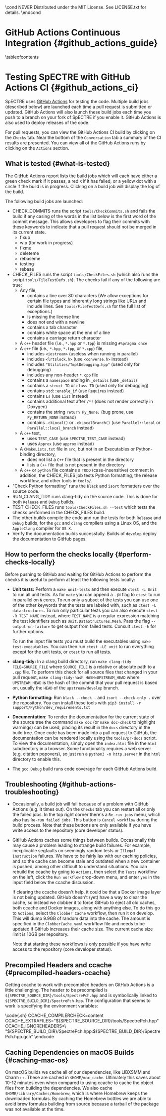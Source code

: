 \cond NEVER
Distributed under the MIT License.
See LICENSE.txt for details.
\endcond

# GitHub Actions Continuous Integration {#github_actions_guide}

\tableofcontents

# Testing SpECTRE with GitHub Actions CI {#github_actions_ci}

SpECTRE uses
[GitHub Actions](https://github.com/features/actions) for
testing the code.  Multiple build jobs (described below) are launched
each time a pull request is submitted or updated.  GitHub Actions will also
launch these build jobs each time you push to a branch on your fork of SpECTRE
if you enable it. GitHub Actions is also used to deploy releases of the code.

For pull requests, you can view the GitHub Actions CI build by clicking on the
`Checks` tab. Near the bottom of the `Conversation` tab a summary of the CI
results are presented. You can view all of the GitHub Actions runs by clicking
on the `Actions` section.

## What is tested {#what-is-tested}

The GitHub Actions report lists the build jobs which will each have either a
green check mark if it passes, a red `X` if it has failed, or a yellow
dot with a circle if the build is in progress.  Clicking on a build job will
display the log of the build.

The following build jobs are launched:
* CHECK_COMMITS runs the script `tools/CheckCommits.sh` and fails the build if
  any casing of the words in the list below is the first word of the commit
  message.  This allows developers to flag their commits with these keywords to
  indicate that a pull request should not be merged in its current state.
  - fixup
  - wip (for work in progress)
  - fixme
  - deleteme
  - rebaseme
  - testing
  - rebase
* CHECK_FILES runs the script `tools/CheckFiles.sh` (which also runs the script
  `tools/FileTestDefs.sh`). The checks fail if any of the following are true:
  - Any file,
    * contains a line over 80 characters (We allow exceptions for certain file
      types and inherently long strings like URLs and include lines.
      See `tools/FileTestDefs.sh` for the full list of exceptions.)
    * is missing the license line
    * does not end with a newline
    * contains a tab character
    * contains white space at the end of a line
    * contains a carriage return character
  - A `c++` header file (i.e., `*.hpp` or `*.tpp`) is missing `#%pragma once`
  - A `c++` file (i.e., `*.hpp`, `*.tpp`, or `*.cpp`) file,
    * includes `<iostream>` (useless when running in parallel)
    * includes `<lrtslock.h>` (use `<converse.h>` instead)
    * includes `"Utilities/TmplDebugging.hpp"` (used only for debugging)
    * includes any non-header `*.cpp` file
    * contains a `namespace` ending in `_details` (use `_detail`)
    * contains a `struct TD` or `class TD` (used only for debugging)
    * contains `std::enable_if` (use `Requires` instead)
    * contains `Ls` (use `List` instead)
    * contains additional text after `/*!` (does not render correctly in
      Doxygen)
    * contains the string `return Py_None;` (bug prone, use `Py_RETURN_NONE`
      instead)
    * contains `.ckLocal()` or `.ckLocalBranch()` (use `Parallel::local` or
      `Parallel::local_branch` instead)
  - A `c++` test,
    * uses `TEST_CASE` (use `SPECTRE_TEST_CASE` instead)
    * uses `Approx` (use `approx` instead)
  - A `CMakeLists.txt` file in `src`, but not in an Executables or
    Python-binding directory,
    * does not list a `C++` file that is present in the directory
    * lists a `C++` file that is not present in the directory
  - A `c++` or `python` file contains a `TODO` (case-insensitive) comment
  In addition, the CHECK_FILES job tests Python formatting, the release
  workflow, and other tools in `tools/`.
* "Check Python formatting" runs the `black` and `isort` formatters over the
  source code.
* RUN_CLANG_TIDY runs clang-tidy on the source code. This is done for both
  `Release` and `Debug` builds.
* TEST_CHECK_FILES runs `tools/CheckFiles.sh --test` which tests the checks
  performed in the CHECK_FILES build.
* The other builds compile the code and run the tests for both
  `Release` and `Debug` builds, for the `gcc` and `clang` compilers
  using a Linux OS, and the `AppleClang` compiler for `OS X`.
* Verify the documentation builds successfully. Builds of `develop` deploy the
  documentation to GitHub pages.

## How to perform the checks locally {#perform-checks-locally}

Before pushing to GitHub and waiting for GitHub Actions to perform the checks it
is useful to perform at least the following tests locally:
- **Unit tests:** Perform a `make unit-tests` and then execute `ctest -L Unit`
  to run all unit tests. As for `make` you can append a `-jN` flag to `ctest` to
  run in parallel on `N` cores. To run only a subset of the tests you can use
  one of the other keywords that the tests are labeled with, such as `ctest -L
  datastructures`. To run only particular tests you can also execute `ctest -R
  TEST_NAME` instead, where `TEST_NAME` is a regular expression matching the
  test identifiers such as `Unit.DataStructures.Mesh`. Pass the flag
  `--output-on-failure` to get output from failed tests. Consult `ctest -h` for
  further options.

  To run the input file tests you must build the executables using
  `make test-executables`. You can then run `ctest -LE unit` to run everything
  except for the unit tests, or `ctest` to run all tests.
- **clang-tidy:** In a clang build directory, run `make clang-tidy
  FILE=SOURCE_FILE` where `SOURCE_FILE` is a relative or absolute path to a
  `.cpp` file. To perform this check for all source files that changed in your
  pull request, `make clang-tidy-hash HASH=UPSTREAM_HEAD` where `UPSTREAM_HEAD`
  is the hash of the commit that your pull request is based on, usually the
  `HEAD` of the `upstream/develop` branch.
- **Python formatting:** Run `black --check .` and `isort --check-only .` over
  the repository. You can install these tools with `pip3 install -r
  support/Python/dev_requirements.txt`
- **Documentation:** To render the documentation for the current state
  of the source tree the command `make doc` (or `make doc-check` to
  highlight warnings) can be used, placing its result in the `docs`
  directory in the build tree.  Once code has been made into a pull
  request to GitHub, the documentation can be rendered locally using
  the `tools/pr-docs` script.  To view the documentation, simply open the
  `index.html` file in the `html` subdirectory in a browser. Some functionality
  requires a web server (e.g. citation popovers), so just run a
  `python3 -m http.server` in the `html` directory to enable this.
- The `gcc Debug` build runs code coverage for each GitHub Actions build.

## Troubleshooting {#github-actions-troubleshooting}

* Occasionally, a build job will fail because of a problem with GitHub Actions
  (e.g. it times out).  On the `Checks` tab you can restart all or only the
  failed jobs. In the top right corner there's a `Re-run jobs` menu, which also
  has `Re-run failed jobs`. This button is `Cancel workflow` during the build
  process. Note that these buttons are only available if you have write access
  to the repository (core developer status).
* GitHub Actions caches some things between builds.  Occasionally this may
  cause a problem leading to strange build failures.  For example, inexplicable
  segfaults on seemingly random tests or `Illegal instruction` failures. We have
  to be fairly lax with our caching policies, and so the cache can become stale
  and outdated when a new container is pushed, among other difficult to
  understand situations. You can rebuild the ccache by going to `Actions`, then
  select the `Tests` workflow on the left, click the `Run workflow` drop-down
  menu, and enter `yes` in the input field below the ccache discussion.

  If clearing the ccache doesn't help, it could be that a Docker image layer is
  not being updated. GitHub doesn't (yet) have a way to clear the cache, so
  instead we clobber it to force GitHub to eject all old caches, both ccache and
  Docker images, along with anything else. To do this go to `Actions`, select
  the `Clobber Cache` workflow, then run it on develop. This will dump 9.9GB of
  random data into the cache. The amount is specified in the `ClobberCache.yaml`
  workflow file and needs to be updated if GitHub increases their cache
  size. The current cache size limit is 10GB per repository.

  Note that starting these workflows is only possible if you have write access
  to the repository (core developer status).

## Precompiled Headers and ccache {#precompiled-headers-ccache}

Getting ccache to work with precompiled headers on GitHub Actions is a little
challenging. The header to be precompiled is
`${SPECTRE_SOURCE_DIR}/tools/SpectrePch.hpp` and is symbolically linked to
`${SPECTRE_BUILD_DIR}/SpectrePch.hpp`. The configuration that seems to work is
specifying the environment variables:

\code{.sh}
CCACHE_COMPILERCHECK=content
CCACHE_EXTRAFILES="${SPECTRE_SOURCE_DIR}/tools/SpectrePch.hpp"
CCACHE_IGNOREHEADERS=\
  "${SPECTRE_BUILD_DIR}/SpectrePch.hpp:${SPECTRE_BUILD_DIR}/SpectrePch.hpp.gch"
\endcode

## Caching Dependencies on macOS Builds {#caching-mac-os}

On macOS builds we cache all of our dependencies, like LIBXSMM and
Charm++. These are cached in `$HOME/mac_cache`. Ultimately this saves about
10-12 minutes even when compared to using ccache to cache the object files from
building the dependencies. We also cache `$HOME/Library/Caches/Homebrew`, which
is where Homebrew keeps the downloaded formulas. By caching the Homebrew bottles
we are able to avoid brew formulas building from source because a tarball of the
package was not available at the time.
